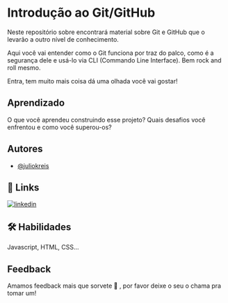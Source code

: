 
# Introdução ao Git/GitHub 

Neste repositório sobre encontrará material sobre Git e GitHub que o levarão a outro nível de conhecimento. 

Aqui você vai entender como o Git funciona por traz do palco, como é a segurança dele e usá-lo via CLI (Commando Line Interface). Bem rock and roll mesmo.

Entra, tem muito mais coisa dá uma olhada você vai gostar!



## Aprendizado

O que você aprendeu construindo esse projeto? Quais desafios você enfrentou e como você superou-os?



## Autores

- [@juliokreis](https://www.github.com/juliokreis)



## 🔗 Links

[![linkedin](https://img.shields.io/badge/linkedin-0A66C2?style=for-the-badge&logo=linkedin&logoColor=white)](https://www.linkedin.com/)



## 🛠 Habilidades

Javascript, HTML, CSS...




## Feedback

Amamos feedback mais que sorvete :ice_cream: , por favor deixe o seu o chama pra tomar um!
